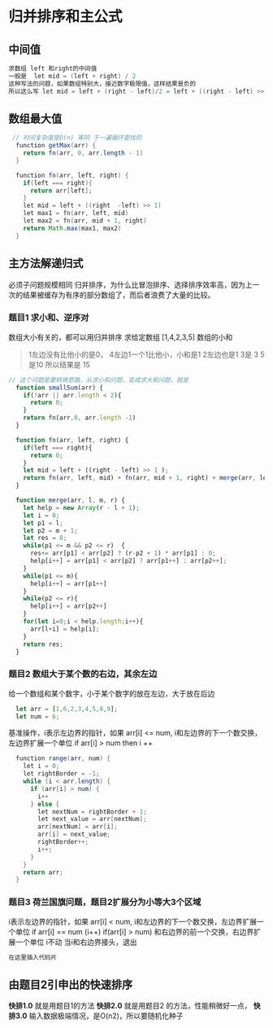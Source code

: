 # 归并排序和主公式
## 中间值
```c
求数组 left 和right的中间值
一般是  let mid = (left + right) / 2 
这种写法的问题，如果数组特别大，接近数字极限值，这样结果是负的
所以这么写 let mid = left + (right - left)/2 = left + ((right - left) >> 1 )

```

## 数组最大值
```java 
 // 时间复杂度是O(n) 等同 于一遍循环查找的
  function getMax(arr) {
    return fn(arr, 0, arr.length - 1)
  }

  function fn(arr, left, right) {
    if(left === right){
      return arr[left];
    }
    let mid = left + ((right  -left) >> 1)
    let max1 = fn(arr, left, mid)
    let max2 = fn(arr, mid + 1, right)
    return Math.max(max1, max2)
  }
```
## 主方法解递归式
必须子问题规模相同
归并排序，为什么比冒泡排序、选择排序效率高，因为上一次的结果被缓存为有序的部分数组了，而后者浪费了大量的比较。

### 题目1 求小和、逆序对
数组大小有关的，都可以用归并排序 
求给定数组 [1,4,2,3,5] 数组的小和

> 1左边没有比他小的是0，
>  4左边1一个1比他小，小和是1
>   2左边也是1 
>   3是 3 5是10 
>   所以结果是 15

```javascript
// 这个问题是要转换思路，从求小和问题，变成求大和问题，就是
  function smallSum(arr) {
    if(!arr || arr.length < 2){
      return 0;
    }
    return fn(arr,0, arr.length -1)
  }

  function fn(arr, left, right) {
    if(left === right){
      return 0;
    }
    let mid = left + ((right - left) >> 1 );
    return fn(arr, left, mid) + fn(arr, mid + 1, right) + merge(arr, left, mid, right)
  }

  function merge(arr, l, m, r) {
    let help = new Array(r - l + 1);
    let i = 0;
    let p1 = l;
    let p2 = m + 1;
    let res = 0;
    while(p1 <= m && p2 <= r)  {
      res+= arr[p1] < arr[p2] ? (r-p2 + 1) * arr[p1] : 0;
      help[i++] = arr[p1] < arr[p2] ? arr[p1++] : arr[p2++];
    }
    while(p1 <= m){
      help[i++] = arr[p1++]
    }
    while(p2 <= r){
      help[i++] = arr[p2++]
    }
    for(let i=0;i < help.length;i++){
      arr[l+i] = help[i];
    }
    return res;
  }
```
### 题目2 数组大于某个数的右边，其余左边
  给一个数组和某个数字，小于某个数字的放在左边，大于放在后边

```javascript
  let arr = [1,6,2,3,4,5,8,9];
  let num = 6;
```
  基准操作，i表示左边界的指针，如果 arr[i] <= num,
 i和左边界的下一个数交换，左边界扩展一个单位
  if arr[i] > num then i ++ 
```java
  function range(arr, num) {
    let i = 0;
    let rightBorder = -1;
    while (i < arr.length) {
      if (arr[i] > num) {
        i++
      } else {
        let nextNum = rightBorder + 1;
        let next_value = arr[nextNum];
        arr[nextNum] = arr[i];
        arr[i] = next_value;
        rightBorder++;
        i++;
      }
    }
    return arr;
  }
```
### 题目3 荷兰国旗问题，题目2扩展分为小等大3个区域

i表示左边界的指针，如果 arr[i] < num,
  i和左边界的下一个数交换，左边界扩展一个单位
  if arr[i] == num  (i++)
  if(arr[i] > num) 和右边界的前一个交换，右边界扩展一个单位  i不动
  当i和右边界接头，退出
```c
在这里插入代码片
```

## 由题目2引申出的快速排序
**快排1.0** 就是用题目1的方法
**快排2.0** 就是用题目2 的方法，性能稍微好一点，
**快排3.0** 输入数据极端情况，是O(n2)，所以要随机化种子
  

